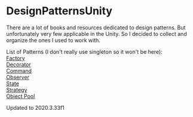 # DesignPatternsUnity
There are a lot of books and resources dedicated to design patterns.
But unfortunately very few applicable in the Unity.
So I decided to collect and organize the ones I used to work with.

List of Patterns (I don't really use singleton so it won't be here):     
  [Factory](https://github.com/VeronikaMart/DesignPatternsUnity/tree/main/Assets/DesignPatternsUnity/Factory)         
  [Decorator](https://github.com/VeronikaMart/DesignPatternsUnity/tree/main/Assets/DesignPatternsUnity/Decorator)     
  [Command](https://github.com/VeronikaMart/DesignPatternsUnity/tree/main/Assets/DesignPatternsUnity/Command)        
  [Observer](https://github.com/VeronikaMart/DesignPatternsUnity/tree/main/Assets/DesignPatternsUnity/Observer)     
  [State](https://github.com/VeronikaMart/DesignPatternsUnity/tree/main/Assets/DesignPatternsUnity/State)      
  [Strategy](https://github.com/VeronikaMart/DesignPatternsUnity/tree/main/Assets/DesignPatternsUnity/Strategy)      
  [Object Pool](https://github.com/VeronikaMart/DesignPatternsUnity/tree/main/Assets/DesignPatternsUnity/ObjectPool)      




Updated to 2020.3.33f1
